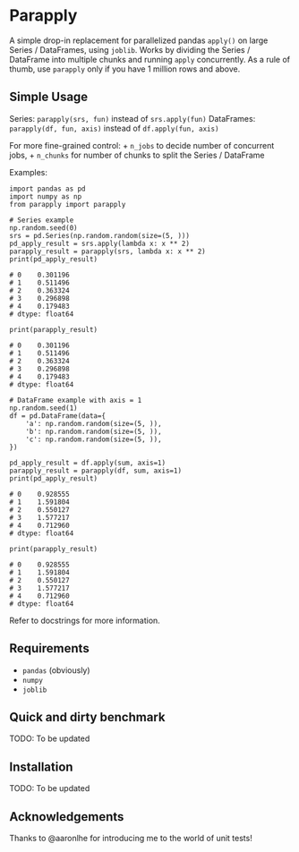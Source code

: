 # Parapply

A simple drop-in replacement for parallelized pandas `apply()` on large Series / DataFrames, using `joblib`. Works by dividing the Series / DataFrame into multiple chunks and running `apply` concurrently. As a rule of thumb, use `parapply` only if you have 1 million rows and above.

## Simple Usage

Series: `parapply(srs, fun)` instead of `srs.apply(fun)`
DataFrames: `parapply(df, fun, axis)` instead of `df.apply(fun, axis)`

For more fine-grained control:
    + `n_jobs` to decide number of concurrent jobs, 
    + `n_chunks` for number of chunks to split the Series / DataFrame

Examples:

```
import pandas as pd
import numpy as np
from parapply import parapply

# Series example
np.random.seed(0)
srs = pd.Series(np.random.random(size=(5, )))
pd_apply_result = srs.apply(lambda x: x ** 2)
parapply_result = parapply(srs, lambda x: x ** 2)
print(pd_apply_result)

# 0    0.301196
# 1    0.511496
# 2    0.363324
# 3    0.296898
# 4    0.179483
# dtype: float64

print(parapply_result)

# 0    0.301196
# 1    0.511496
# 2    0.363324
# 3    0.296898
# 4    0.179483
# dtype: float64

# DataFrame example with axis = 1
np.random.seed(1)
df = pd.DataFrame(data={
    'a': np.random.random(size=(5, )),
    'b': np.random.random(size=(5, )),
    'c': np.random.random(size=(5, )),
})

pd_apply_result = df.apply(sum, axis=1)
parapply_result = parapply(df, sum, axis=1)
print(pd_apply_result)

# 0    0.928555
# 1    1.591804
# 2    0.550127
# 3    1.577217
# 4    0.712960
# dtype: float64

print(parapply_result)

# 0    0.928555
# 1    1.591804
# 2    0.550127
# 3    1.577217
# 4    0.712960
# dtype: float64
```
Refer to docstrings for more information.

## Requirements
+ `pandas` (obviously)
+ `numpy`
+ `joblib`

## Quick and dirty benchmark

TODO: To be updated

## Installation

TODO: To be updated

## Acknowledgements

Thanks to @aaronlhe for introducing me to the world of unit tests!